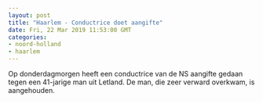 ```yaml
---
layout: post
title: "Haarlem - Conductrice doet aangifte"
date: Fri, 22 Mar 2019 11:53:00 GMT
categories: 
- noord-holland 
- haarlem 
---
```


Op donderdagmorgen heeft een conductrice van de NS aangifte gedaan tegen een 41-jarige man uit Letland. De man, die zeer verward overkwam, is aangehouden.
